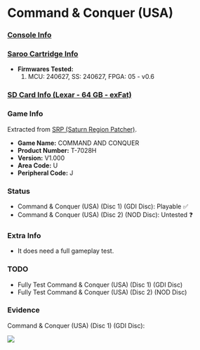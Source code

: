 # Command & Conquer (USA)

### [Console Info](../../../../../Info/Consoles/VA13/README.md)

### [Saroo Cartridge Info](../../../../../Info/Cartridges/RetroGameParadiseStore/1.32F/README.md)

- <b>Firmwares Tested:</b>
  1. MCU: 240627, SS: 240627, FPGA: 05 - v0.6

### [SD Card Info (Lexar - 64 GB - exFat)](../../../../../Info/SdCards/Lexar/64GB/exfat/README.md)

### Game Info

Extracted from [SRP (Saturn Region Patcher)](https://segaxtreme.net/resources/saturn-region-patcher.81/download).

- <b>Game Name:</b> COMMAND AND CONQUER
- <b>Product Number:</b> T-7028H
- <b>Version:</b> V1.000
- <b>Area Code:</b> U
- <b>Peripheral Code:</b> J

### Status

- Command & Conquer (USA) (Disc 1) (GDI Disc): Playable :white_check_mark:
- Command & Conquer (USA) (Disc 2) (NOD Disc): Untested :question:

### Extra Info

- It does need a full gameplay test.

### TODO

- Fully Test Command & Conquer (USA) (Disc 1) (GDI Disc)
- Fully Test Command & Conquer (USA) (Disc 2) (NOD Disc)

### Evidence

Command & Conquer (USA) (Disc 1) (GDI Disc):

[![](https://img.youtube.com/vi/NGPEsc2oIic/0.jpg)](https://www.youtube.com/watch?v=NGPEsc2oIic)
